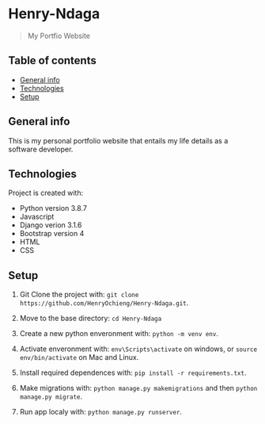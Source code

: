 # Henry-Ndaga
> My Portfio Website

## Table of contents
* [General info](#general-info)
* [Technologies](#technologies)
* [Setup](#setup)

## General info
This is my personal portfolio website that entails my life details as a software developer.
	
## Technologies
Project is created with:
* Python version 3.8.7
* Javascript
* Django verion 3.1.6
* Bootstrap version 4
* HTML
* CSS


## Setup

1. Git Clone the project with: ```git clone https://github.com/HenryOchieng/Henry-Ndaga.git```.

2. Move to the base directory: ```cd Henry-Ndaga```

3. Create a new python enveronment with: ```python -m venv env```.

4. Activate enveronment with: ```env\Scripts\activate``` on windows, or ```source env/bin/activate``` on Mac and Linux.

5. Install required dependences with: ```pip install -r requirements.txt```.

6. Make migrations with: ```python manage.py makemigrations``` and then ```python manage.py migrate```.

7. Run app localy with: ```python manage.py runserver```.

